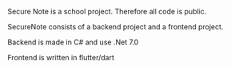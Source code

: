 Secure Note is a school project.
Therefore all code is public.

SecureNote consists of a backend project and a frontend project.

Backend is made in C# and use .Net 7.0

Frontend is written in flutter/dart
